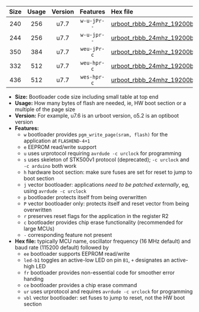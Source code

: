 |Size|Usage|Version|Features|Hex file|
|:-:|:-:|:-:|:-:|:--|
|240|256|u7.7|`w-u-jPr--`|[urboot_rbbb_24mhz_19200bps_led+b5_ur_vbl.hex](https://raw.githubusercontent.com/stefanrueger/urboot.hex/main/boards/rbbb/fcpu_24mhz/19200_bps/urboot_rbbb_24mhz_19200bps_led+b5_ur_vbl.hex)|
|244|256|u7.7|`w-u-jpr--`|[urboot_rbbb_24mhz_19200bps_led+b5_fr_ur_vbl.hex](https://raw.githubusercontent.com/stefanrueger/urboot.hex/main/boards/rbbb/fcpu_24mhz/19200_bps/urboot_rbbb_24mhz_19200bps_led+b5_fr_ur_vbl.hex)|
|350|384|u7.7|`weu-jPr-c`|[urboot_rbbb_24mhz_19200bps_ee_led+b5_fr_ce_ur_vbl.hex](https://raw.githubusercontent.com/stefanrueger/urboot.hex/main/boards/rbbb/fcpu_24mhz/19200_bps/urboot_rbbb_24mhz_19200bps_ee_led+b5_fr_ce_ur_vbl.hex)|
|332|512|u7.7|`weu-hpr-c`|[urboot_rbbb_24mhz_19200bps_ee_led+b5_fr_ce_ur.hex](https://raw.githubusercontent.com/stefanrueger/urboot.hex/main/boards/rbbb/fcpu_24mhz/19200_bps/urboot_rbbb_24mhz_19200bps_ee_led+b5_fr_ce_ur.hex)|
|436|512|u7.7|`wes-hpr-c`|[urboot_rbbb_24mhz_19200bps_ee_led+b5_fr_ce.hex](https://raw.githubusercontent.com/stefanrueger/urboot.hex/main/boards/rbbb/fcpu_24mhz/19200_bps/urboot_rbbb_24mhz_19200bps_ee_led+b5_fr_ce.hex)|

- **Size:** Bootloader code size including small table at top end
- **Usage:** How many bytes of flash are needed, ie, HW boot section or a multiple of the page size
- **Version:** For example, u7.6 is an urboot version, o5.2 is an optiboot version
- **Features:**
  + `w` bootloader provides `pgm_write_page(sram, flash)` for the application at `FLASHEND-4+1`
  + `e` EEPROM read/write support
  + `u` uses urprotocol requiring `avrdude -c urclock` for programming
  + `s` uses skeleton of STK500v1 protocol (deprecated); `-c urclock` and `-c arduino` both work
  + `h` hardware boot section: make sure fuses are set for reset to jump to boot section
  + `j` vector bootloader: applications *need to be patched externally*, eg, using `avrdude -c urclock`
  + `p` bootloader protects itself from being overwritten
  + `P` vector bootloader only: protects itself and reset vector from being overwritten
  + `r` preserves reset flags for the application in the register R2
  + `c` bootloader provides chip erase functionality (recommended for large MCUs)
  + `-` corresponding feature not present
- **Hex file:** typically MCU name, oscillator frequency (16 MHz default) and baud rate (115200 default) followed by
  + `ee` bootloader supports EEPROM read/write
  + `led-b1` toggles an active-low LED on pin `B1`, `+` designates an active-high LED
  + `fr` bootloader provides non-essential code for smoother error handing
  + `ce` bootloader provides a chip erase command
  + `ur` uses urprotocol and requires `avrdude -c urclock` for programming
  + `vbl` vector bootloader: set fuses to jump to reset, not the HW boot section
